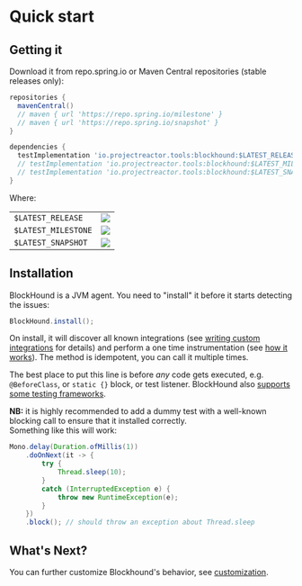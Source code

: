 # Quick start

## Getting it
Download it from repo.spring.io or Maven Central repositories (stable releases only):

```groovy
repositories {
  mavenCentral()
  // maven { url 'https://repo.spring.io/milestone' }
  // maven { url 'https://repo.spring.io/snapshot' }
}

dependencies {
  testImplementation 'io.projectreactor.tools:blockhound:$LATEST_RELEASE'
  // testImplementation 'io.projectreactor.tools:blockhound:$LATEST_MILESTONE'
  // testImplementation 'io.projectreactor.tools:blockhound:$LATEST_SNAPSHOT'
}
```
Where:

|||
|-|-|
|`$LATEST_RELEASE`|[![](https://img.shields.io/badge/dynamic/xml.svg?label=&color=green&query=%2F%2Fmetadata%2Fversioning%2Flatest&url=https%3A%2F%2Frepo1.maven.org%2Fmaven2%2Fio%2Fprojectreactor%2Ftools%2Fblockhound%2Fmaven-metadata.xml)](https://repo1.maven.org/maven2/io/projectreactor/tools/blockhound/)|
|`$LATEST_MILESTONE`|[![](https://img.shields.io/badge/dynamic/xml.svg?label=&color=blue&query=%2F%2Fmetadata%2Fversioning%2Flatest&url=https%3A%2F%2Frepo.spring.io%2Fmilestone%2Fio%2Fprojectreactor%2Ftools%2Fblockhound%2Fmaven-metadata.xml)](https://repo.spring.io/milestone/io/projectreactor/tools/blockhound/)|
|`$LATEST_SNAPSHOT`|[![](https://img.shields.io/badge/dynamic/xml.svg?label=&color=orange&query=%2F%2Fmetadata%2Fversioning%2Flatest&url=https%3A%2F%2Frepo.spring.io%2Fsnapshot%2Fio%2Fprojectreactor%2Ftools%2Fblockhound%2Fmaven-metadata.xml)](https://repo.spring.io/snapshot/io/projectreactor/tools/blockhound/)|

## Installation
BlockHound is a JVM agent. You need to "install" it before it starts detecting the issues:
```java
BlockHound.install();
```

On install, it will discover all known integrations (see [writing custom integrations](custom_integrations.md) for details)
and perform a one time instrumentation (see [how it works](how_it_works.md)).
The method is idempotent, you can call it multiple times.

The best place to put this line is before *any* code gets executed, e.g. `@BeforeClass`, or `static {}` block, or test listener.
BlockHound also [supports some testing frameworks](supported_testing_frameworks.md).

**NB:** it is highly recommended to add a dummy test with a well-known blocking call to ensure that it installed correctly.  
Something like this will work:
```java
Mono.delay(Duration.ofMillis(1))
    .doOnNext(it -> {
        try {
            Thread.sleep(10);
        }
        catch (InterruptedException e) {
            throw new RuntimeException(e);
        }
    })
    .block(); // should throw an exception about Thread.sleep
```

## What's Next?
You can further customize Blockhound's behavior, see [customization](customization.md).
